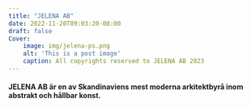 ```yaml
---
title: "JELENA AB"
date: 2022-11-20T09:03:20-08:00
draft: false
Cover:
    image: img/jelena-ps.png
    alt: 'This is a post image' 
    caption: All copyrights reserved to JELENA AB 2023
---
```


#### JELENA AB är en av Skandinaviens mest moderna arkitektbyrå inom abstrakt och hållbar konst. 